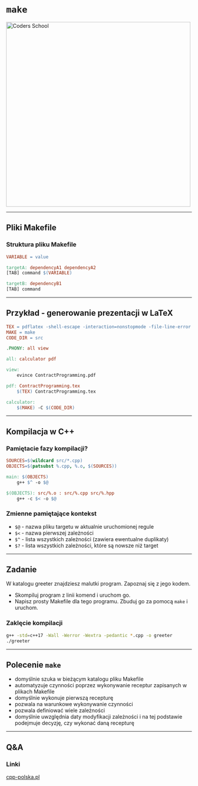 <!-- .slide: data-background="#111111" -->

# `make`

<a href="https://coders.school">
    <img width="500" data-src="coders_school_logo.png" alt="Coders School" class="plain">
</a>

___

## Pliki Makefile

### Struktura pliku Makefile

```Makefile
VARIABLE = value

targetA: dependencyA1 dependencyA2
[TAB] command $(VARIABLE)

targetB: dependencyB1
[TAB] command
```

___

## Przykład - generowanie prezentacji w LaTeX

```Makefile
TEX = pdflatex -shell-escape -interaction=nonstopmode -file-line-error
MAKE = make
CODE_DIR = src

.PHONY: all view

all: calculator pdf

view:
	evince ContractProgramming.pdf

pdf: ContractProgramming.tex
	$(TEX) ContractProgramming.tex

calculator:
	$(MAKE) -C $(CODE_DIR)
```

___

## Kompilacja w C++

### Pamiętacie fazy kompilacji?
<!-- .element: class="fragment fade-in" -->

```Makefile
SOURCES=$(wildcard src/*.cpp)
OBJECTS=$(patsubst %.cpp, %.o, $(SOURCES))

main: $(OBJECTS)
	g++ $^ -o $@

$(OBJECTS): src/%.o : src/%.cpp src/%.hpp
	g++ -c $< -o $@
```
<!-- .element: class="fragment fade-in" -->

### Zmienne pamiętające kontekst
<!-- .element: class="fragment fade-in" -->

* <!-- .element: class="fragment fade-in" --> <code>$@</code> - nazwa pliku targetu w aktualnie uruchomionej regule
* <!-- .element: class="fragment fade-in" --> <code>$<</code> - nazwa pierwszej zależności
* <!-- .element: class="fragment fade-in" --> <code>$^</code> - lista wszystkich zależności (zawiera ewentualne duplikaty)
* <!-- .element: class="fragment fade-in" --> <code>$?</code> - lista wszystkich zależności, które są nowsze niż target

___

## Zadanie

W katalogu greeter znajdziesz malutki program. Zapoznaj się z jego kodem.

* Skompiluj program z linii komend i uruchom go.
* Napisz prosty Makefile dla tego programu. Zbuduj go za pomocą `make` i uruchom.

### Zaklęcie kompilacji

```bash
g++ -std=c++17 -Wall -Werror -Wextra -pedantic *.cpp -o greeter
./greeter
```

___

## Polecenie `make`

* <!-- .element: class="fragment fade-in" --> domyślnie szuka w bieżącym katalogu pliku Makefile
* <!-- .element: class="fragment fade-in" --> automatyzuje czynności poprzez wykonywanie receptur zapisanych w plikach Makefile
* <!-- .element: class="fragment fade-in" --> domyślnie wykonuje pierwszą recepturę
* <!-- .element: class="fragment fade-in" --> pozwala na warunkowe wykonywanie czynności
* <!-- .element: class="fragment fade-in" --> pozwala definiować wiele zależności
* <!-- .element: class="fragment fade-in" --> domyślnie uwzględnia daty modyfikacji zależności i na tej podstawie podejmuje decyzję, czy wykonać daną recepturę

___

## Q&A

### Linki

[cpp-polska.pl](https://cpp-polska.pl/post/potwor-przeszlosci-makefile-cz-2)
